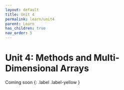 ```yaml
---
layout: default
title: Unit 4
permalink: learn/unit4
parent: Learn
has_children: true
nav_order: 5
---
```


# Unit 4: Methods and Multi-Dimensional Arrays

Coming soon {: .label .label-yellow }

